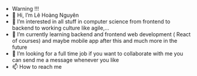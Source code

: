- Warning !!! 
- 👋 Hi, I’m Lê Hoàng Nguyên
- 👀 I’m interested in all stuff in computer science from frontend to backend to working culture like agile,...
- 🌱 I’m currently learning backend and frontend web development ( React of courses) and maybe mobile app after this and much more in the future
- 💞️ I’m looking for a full time job if you want to collaborate with me you can send me a message whenever you like
- 📫 How to reach me

<!---
Jvldwin/Jvldwin is a ✨ special ✨ repository because its `README.md` (this file) appears on your GitHub profile.
You can click the Preview link to take a look at your changes.
--->
